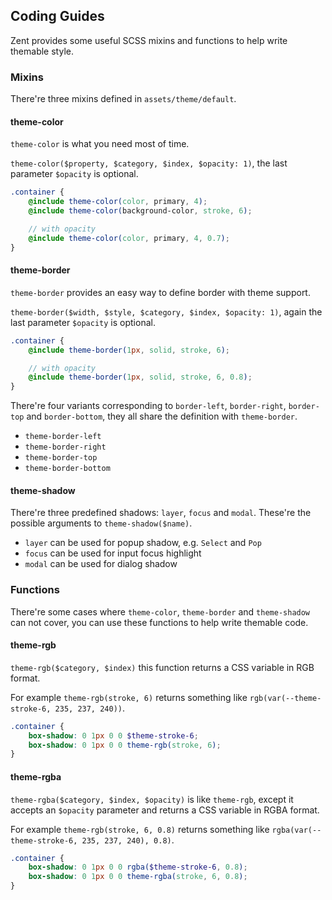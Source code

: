 ## Coding Guides

Zent provides some useful SCSS mixins and functions to help write themable style.

### Mixins

There're three mixins defined in  `assets/theme/default`.

#### theme-color

`theme-color` is what you need most of time.

`theme-color($property, $category, $index, $opacity: 1)`, the last parameter `$opacity` is optional.

```scss
.container {
	@include theme-color(color, primary, 4);
	@include theme-color(background-color, stroke, 6);

	// with opacity
	@include theme-color(color, primary, 4, 0.7);
}
```

#### theme-border

`theme-border` provides an easy way to define border with theme support.

`theme-border($width, $style, $category, $index, $opacity: 1)`, again the last parameter `$opacity` is optional.

```scss
.container {
	@include theme-border(1px, solid, stroke, 6);

	// with opacity
	@include theme-border(1px, solid, stroke, 6, 0.8);
}
```

There're four variants corresponding to `border-left`, `border-right`, `border-top` and `border-bottom`, they all share the definition with `theme-border`.

- `theme-border-left`
- `theme-border-right`
- `theme-border-top`
- `theme-border-bottom`

#### theme-shadow

There're three predefined shadows: `layer`, `focus` and `modal`. These're the possible arguments to `theme-shadow($name)`.

- `layer` can be used for popup shadow, e.g. `Select` and `Pop`
- `focus` can be used for input focus highlight
- `modal` can be used for dialog shadow

### Functions

There're some cases where `theme-color`, `theme-border` and `theme-shadow` can not cover, you can use these functions to help write themable code.

#### theme-rgb

`theme-rgb($category, $index)` this function returns a CSS variable in RGB format.

For example `theme-rgb(stroke, 6)` returns something like `rgb(var(--theme-stroke-6, 235, 237, 240))`.

```scss
.container {
	box-shadow: 0 1px 0 0 $theme-stroke-6;
	box-shadow: 0 1px 0 0 theme-rgb(stroke, 6);
}
```

#### theme-rgba

`theme-rgba($category, $index, $opacity)` is like `theme-rgb`, except it accepts an `$opacity` parameter and returns a CSS variable in RGBA format.

For example `theme-rgb(stroke, 6, 0.8)` returns something like `rgba(var(--theme-stroke-6, 235, 237, 240), 0.8)`.

```scss
.container {
	box-shadow: 0 1px 0 0 rgba($theme-stroke-6, 0.8);
	box-shadow: 0 1px 0 0 theme-rgba(stroke, 6, 0.8);
}
```
